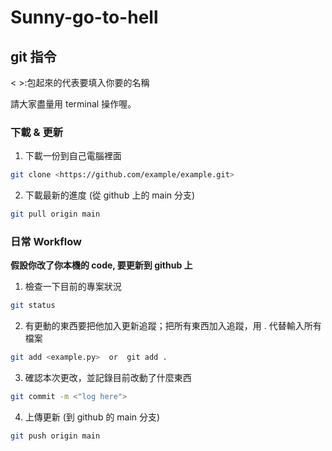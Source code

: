 # Sunny-go-to-hell



## git 指令

< >:包起來的代表要填入你要的名稱

請大家盡量用 terminal 操作喔。


### 下載 & 更新

1. 下載一份到自己電腦裡面 

```bash
git clone <https://github.com/example/example.git>
```

2. 下載最新的進度 (從 github 上的 main 分支)

```bash
git pull origin main
```

### 日常 Workflow

**假設你改了你本機的 code, 要更新到 github 上**


1. 檢查一下目前的專案狀況

```bash
git status 
```

2. 有更動的東西要把他加入更新追蹤；把所有東西加入追蹤，用 . 代替輸入所有檔案

```bash 
git add <example.py>  or  git add . 
```

3. 確認本次更改，並記錄目前改動了什麼東西

```bash
git commit -m <"log here">
```

4. 上傳更新 (到 github 的 main 分支)

```bash
git push origin main
```
